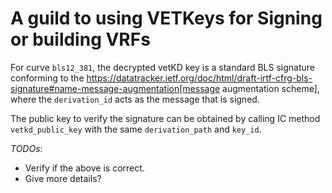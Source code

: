 # A guild to using VETKeys for Signing or building VRFs

For curve `bls12_381`, the decrypted vetKD key is a standard BLS signature conforming to the https://datatracker.ietf.org/doc/html/draft-irtf-cfrg-bls-signature#name-message-augmentation[message augmentation scheme], where the `derivation_id` acts as the message that is signed.

The public key to verify the signature can be obtained by calling IC method `vetkd_public_key` with the same `derivation_path` and `key_id`.

*TODOs*:

* Verify if the above is correct.
* Give more details?
